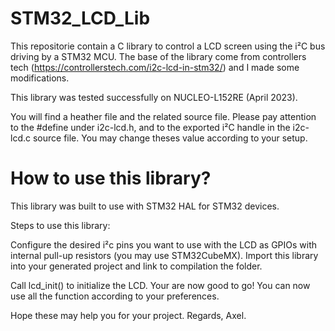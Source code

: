 # STM32_LCD_Lib

This repositorie contain a C library to control a LCD screen using the i²C bus driving by a STM32 MCU. The base of the library come from controllers tech (https://controllerstech.com/i2c-lcd-in-stm32/) and I made some modifications.

This library was tested successfully on NUCLEO-L152RE (April 2023).

You will find a heather file and the related source file.
Please pay attention to the #define under i2c-lcd.h, and to the exported i²C handle in the i2c-lcd.c source file. You may change theses value according to your setup.

# How to use this library?
This library was built to use with STM32 HAL for STM32 devices.

Steps to use this library:

Configure the desired i²c pins you want to use with the LCD as GPIOs with internal pull-up resistors (you may use STM32CubeMX).
Import this library into your generated project and link to compilation the folder.


Call lcd_init() to initialize the LCD. Your are now good to go!
You can now use all the function according to your preferences. 

Hope these may help you for your project.
Regards, Axel.
